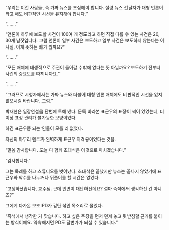 “우리는 이런 사람들, 즉 가짜 뉴스를 조심해야 합니다. 설령 뉴스 전달자가 대형 언론이라고 해도 비판적인 시선을 유지해야 합니다.”

“…….”

“언론이 하루에 보도할 사건이 100여 개 정도라고 하면 직접 다를 수 있는 사건은 20, 30개 남짓입니다. 그럼 언론이 일부 사건은 보도하고 일부 사건은 보도하지 않는다는 이 사실, 이게 뜻하는 바가 뭘까요?”

“…….”

“모든 매체에 태생적으로 주관이 들어갈 수밖에 없다는 뜻 아닐까요? 보도하기 전부터 사건의 중요도를 따지니까요.”

“…….”

“그러므로 시청자께서는 가짜 뉴스와 더불어 대형 언론 매체에도 비판적인 시선을 잃지 않으시길 바랍니다. 그럼.”

박재현은 일장연설을 단번에 토해 냈다. 문득 바라본 표근우의 표정이 썩어 있었는데, 더 이상 표정 관리가 불가능한 모양이었다.

하긴 표근우쯤 되는 인물이 모를 리 없었다.

자신의 마무리 멘트가 완벽하게 표근우 저격용이었다는 것을.

“말씀 감사합니다. 오늘 다 함께 초대석은 이것으로 마치겠습니다.”

“감사합니다.”

그는 목례를 하고 스튜디오를 벗어났다. 초대석은 끝났지만 뉴스는 끝나지 않았기에 표근우와 악수를 나누거나 뒤풀이를 할 시간은 없었다.

“고생하셨습니다, 교수님. 근데 언변이 대단하신데요? 설마 즉석에서 생각하신 건 아니죠?”

그에게 다가온 보조 PD가 감탄 섞인 목소리로 물었다.

“즉석에서 생각한 거 맞습니다. 하고 싶은 주장을 먼저 던져 놓고 뒷받침할 근거를 붙이는 방식이에요. 익숙해지면 PD도 달변가가 되실 수 있습니다.”